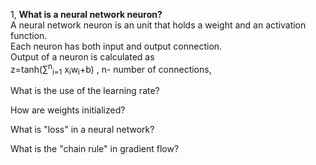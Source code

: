 1, <b>What is a neural network neuron?</b> <br />
      A neural network neuron is an unit that holds a weight and an activation function. <br /> 
      Each neuron has both input and output connection. <br />
      Output of a neuron is calculated as <br />
      z=tanh(∑<sup>n</sup><sub>i=1</sub> x<sub>i</sub>w<sub>i</sub>+b)  , n- number of connections, 


What is the use of the learning rate?



How are weights initialized?



What is "loss" in a neural network?



What is the "chain rule" in gradient flow?



